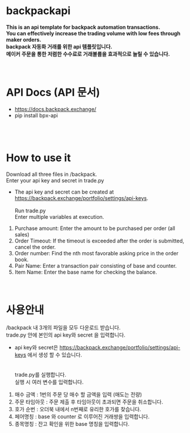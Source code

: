 # backpackapi
**This is an api template for backpack automation transactions.** <br>
**You can effectively increase the trading volume with low fees through maker orders.**<br>
**backpack 자동화 거래를 위한 api 템플릿입니다.**<br>
**메이커 주문을 통한 저렴한 수수료로 거래볼륨을 효과적으로 늘릴 수 있습니다.**
<br><br><br>

# API Docs (API 문서)
- https://docs.backpack.exchange/<br>
- pip install bpx-api<br>
<br><br><br>

# How to use it
 Download all three files in /backpack.<br>
 Enter your api key and secret in trade.py<br>
- The api key and secret can be created at https://backpack.exchange/portfolio/settings/api-keys.
<br><br>
Run trade.py<br>
Enter multiple variables at execution.<br>
1. Purchase amount: Enter the amount to be purchased per order (all sales)<br>
2. Order Timeout: If the timeout is exceeded after the order is submitted, cancel the order.<br>
3. Order number: Find the nth most favorable asking price in the order book.<br>
4. Pair Name: Enter a transaction pair consisting of base and counter.<br>
5. Item Name: Enter the base name for checking the balance.<br>
<br><br>
# 사용안내
/backpack 내 3개의 파일을 모두 다운로드 받습니다.<br>
trade.py 안에 본인의 api key와 secret 을 입력합니다.<br>
- api key와 secret은 https://backpack.exchange/portfolio/settings/api-keys 에서 생성 할 수 있습니다.<br>
<br><br>
trade.py를 실행합니다.<br>
실행 시 여러 변수를 입력합니다.<br>
1. 매수 금액 : 1번의 주문 당 매수 할 금액을 입력 (매도는 전량)<br>
2. 주문 타임아웃 : 주문 제출 후 타임아웃이 초과되면 주문을 취소합니다.<br>
3. 호가 순번 : 오더북 내에서 n번째로 유리한 호가를 찾습니다.<br>
4. 페어명칭 : base 와 counter 로 이루어진 거래쌍을 입력합니다.<br>
5. 종목명칭 : 잔고 확인을 위한 base 명칭을 입력합니다.<br>
